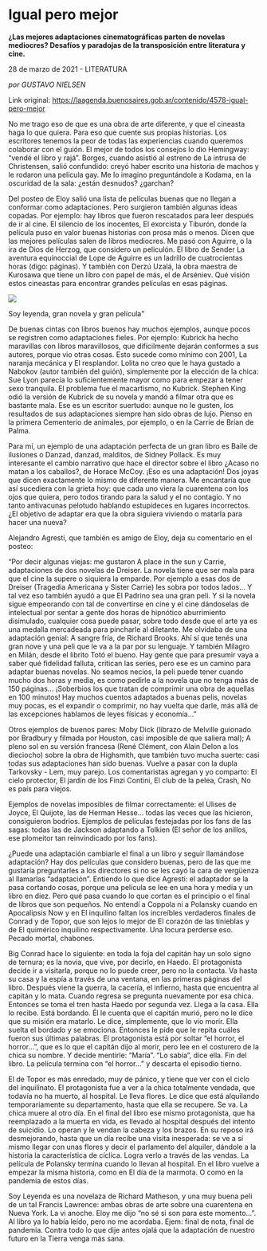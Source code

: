 # Igual pero mejor

**¿Las mejores adaptaciones cinematográficas parten de novelas mediocres? Desafíos y paradojas de la transposición entre literatura y cine.**

28 de marzo de 2021 - LITERATURA

_por GUSTAVO NIELSEN_

Link original: https://laagenda.buenosaires.gob.ar/contenido/4578-igual-pero-mejor



No me trago eso de que es una obra de arte diferente, y que el cineasta haga lo que quiera. Para eso que cuente sus propias historias. Los escritores tenemos la peor de todas las experiencias cuando queremos colaborar con el guión. El mejor de todos los consejos lo dio Hemingway: “vendé el libro y rajá”. Borges, cuando asistió al estreno de La intrusa de Christensen, salió confundido: creyó haber escrito una historia de machos y le rodaron una película gay. Me lo imagino preguntándole a Kodama, en la oscuridad de la sala: ¿están desnudos? ¿garchan?




Del posteo de Eloy salió una lista de películas buenas que no llegan a conformar como adaptaciones. Pero surgieron también algunas ideas copadas. Por ejemplo: hay libros que fueron rescatados para leer después de ir al cine. El silencio de los inocentes, El exorcista y Tiburón, donde la película puso en valor buenas historias con prosa más o menos. Dicen que las mejores películas salen de libros mediocres. Me pasó con Aguirre, o la ira de Dios de Herzog, que considero un peliculón. El libro de Sender La aventura equinoccial de Lope de Aguirre es un ladrillo de cuatrocientas horas (digo: páginas). Y también con Derzú Uzalá, la obra maestra de Kurosawa que tiene un libro con papel de más, el de Arséniev. Qué visión estos cineastas para encontrar grandes películas en esas páginas.




![](https://cdn.flowlikemusic.com/files/images/43730/b72e36e9-1a2f-42f4-a5c2-ca81b2c36c0a.jpg)




Soy leyenda, gran novela y gran película"




De buenas cintas con libros buenos hay muchos ejemplos, aunque pocos se registren como adaptaciones fieles. Por ejemplo: Kubrick ha hecho maravillas con libros maravillosos, que difícilmente dejarán conformes a sus autores, porque vio otras cosas. Esto sucede como mínimo con 2001, La naranja mecánica y El resplandor. Lolita no creo que le haya gustado a Nabokov (autor también del guión), simplemente por la elección de la chica: Sue Lyon parecía lo suficientemente mayor como para empezar a tener sexo tranquila. El problema fue el macartismo, no Kubrick. Stephen King odió la versión de Kubrick de su novela y mandó a filmar otra que es bastante mala. Ese es un escritor suertudo: aunque no le gusten, los resultados de sus adaptaciones siempre han sido obras de lujo. Pienso en la primera Cementerio de animales, por ejemplo, o en la Carrie de Brian de Palma.




Para mí, un ejemplo de una adaptación perfecta de un gran libro es Baile de ilusiones o Danzad, danzad, malditos, de Sidney Pollack. Es muy interesante el cambio narrativo que hace el director sobre el libro ¿Acaso no matan a los caballos?, de Horace McCoy. ¡Eso es una adaptación! Dos joyas que dicen exactamente lo mismo de diferente manera. Me encantaría que así sucediera con la grieta hoy: que cada uno viera la cuarentena con los ojos que quiera, pero todos tirando para la salud y el no contagio. Y no tanto antivacunas pelotudo hablando estupideces en lugares incorrectos. ¿El objetivo de adaptar era que la obra siguiera viviendo o matarla para hacer una nueva?




Alejandro Agresti, que también es amigo de Eloy, deja su comentario en el posteo:




“Por decir algunas viejas: me gustaron A place in the sun y Carrie, adaptaciones de dos novelas de Dreiser. La novela tiene que ser mala para que el cine la supere o siquiera la emparde. Por ejemplo a esas dos de Dreiser (Tragedia Americana y Sister Carrie) les sobra por todos lados… Y tal vez eso también ayudó a que El Padrino sea una gran peli. Y si la novela sigue empeorando con tal de convertirse en cine y el cine dándoselas de intelectual por sentar a gente dos horas de hipnótico aburrimiento disimulado, cualquier cosa puede pasar, sobre todo desde que el arte ya es una medalla mercadeada para pincharle al diletante. Me olvidaba de una adaptación genial: A sangre fría, de Richard Brooks. Ahí sí que tenés una gran nove y una peli que le va a la par por su lenguaje. Y también Milagro en Milán, desde el librito Totó el bueno. Hay gente que para presumir vaya a saber qué fidelidad falluta, critican las series, pero ese es un camino para adaptar buenas novelas. No seamos necios, la peli puede tener cuando mucho dos horas y media, es como pedirle a la novela que no tenga más de 150 páginas… ¡Soberbios los que tratan de comprimir una obra de aquellas en 100 minutos! Hay muchos cuentos adaptados a buenas pelis, novelas muy pocas, es el expandir o comprimir, no hay vuelta que darle, más allá de las excepciones hablamos de leyes físicas y economía…”




Otros ejemplos de buenos pares: Moby Dick (librazo de Melville guionado por Bradbury y filmada por Houston, casi imposible de que saliera mal); A pleno sol en su versión francesa (René Clément, con Alain Delon a los dieciocho) sobre la obra de Highsmith, que también tuvo mucha suerte: casi todas sus adaptaciones han sido buenas. Vuelve a pasar con la dupla Tarkovsky - Lem, muy parejo. Los comentaristas agregan y yo comparto: El cielo protector, El jardín de los Finzi Contini, El club de la pelea, Crash, No es país para viejos.




Ejemplos de novelas imposibles de filmar correctamente: el Ulises de Joyce, El Quijote, las de Herman Hesse… todas las veces que las hicieron, consiguieron bodrios. Ejemplos de películas festejadas por los fans de las sagas: todas las de Jackson adaptando a Tolkien (El señor de los anillos, ese plomeitor tan reinvindicado por los fans).




¿Puede una adaptación cambiarle el final a un libro y seguir llamándose adaptación? Hay dos películas que considero buenas, pero de las que me gustaría preguntarles a los directores si no se les cayó la cara de vergüenza al llamarlas “adaptación”. Entiendo lo que dice Agresti: el adaptador se la pasa cortando cosas, porque una película se lee en una hora y media y un libro en diez. Pero qué pasa cuando lo que cortan es el principio o el final de libros que son pequeños. No entendí a Coppola ni a Polansky cuando en Apocalipsis Now y en El inquilino faltan los increíbles verdaderos finales de Conrad y de Topor, que son lejos lo mejor de El corazón de las tinieblas y de El quimérico inquilino respectivamente. Una locura perderse eso. Pecado mortal, chabones.




Big Conrad hace lo siguiente: en toda la foja del capitán hay un solo signo de ternura; es la novia, que vive, por decirlo, en Haedo. El protagonista decide ir a visitarla, porque no lo puede creer, pero no la contacta. Va hasta su casa y la espía a través de una ventana, en las primeras páginas del libro. Después viene la guerra, la cacería, el infierno, hasta que encuentra al capitán y lo mata. Cuando regresa se pregunta nuevamente por esa chica. Entonces se toma el tren hasta Haedo por segunda vez. Llega a la casa. Ella lo recibe. Está bordando. Él le cuenta que el capitán murió, pero no le dice que su misión era matarlo. Le dice, simplemente, que lo vio morir. Ella suelta el bordado y se emociona. Entonces le pide que le repita cuáles fueron sus últimas palabras. El protagonista está por soltar “el horror, el horror…”, que es lo que el capitán dijo al morir, pero lee en el costurero de la chica su nombre. Y decide mentirle: “María”. “Lo sabía”, dice ella. Fin del libro. La película termina con “el horror…” y descarta el episodio tierno.




El de Topor es más enredado, muy de pánico, y tiene que ver con el ciclo del inquilinato. El protagonista fue a ver a la chica totalmente vendada, que todavía no ha muerto, al hospital. Le lleva flores. Le dice que está alquilando temporariamente su departamento, hasta que ella se recupere. Se va. La chica muere al otro día. En el final del libro ese mismo protagonista, que ha reemplazado a la muerta en vida, es llevado al hospital después del intento de suicidio. Lo operan y le vendan la cabeza y los brazos. En su reposo irá desmejorando, hasta que un día recibe una visita inesperada: se ve a sí mismo llegar con unas flores y decir el parlamento del alquiler, dándole a la historia la característica de cíclica. Logra verlo a través de las vendas. La película de Polansky termina cuando lo llevan al hospital. En el libro vuelve a empezar la misma historia, como en El día de la marmota. O como en la pandemia de estos días.




Soy Leyenda es una novelaza de Richard Matheson, y una muy buena peli de un tal Francis Lawrence: ambas obras de arte sobre una cuarentena en Nueva York. La vi anoche. Eloy me dijo “no sé si son para este momento…”. Al libro ya lo había leído, pero no me acordaba. Ejem: final de nota, final de pandemia. Contra todo lo que dije antes ojalá que la adaptación de nuestro futuro en la Tierra venga más sana.



